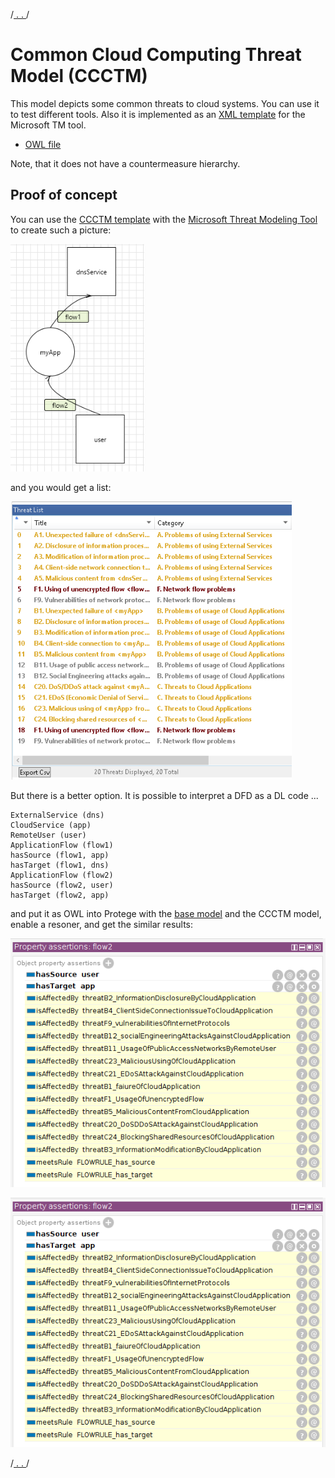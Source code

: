 /[ . . ](../README.md)/

# Common Cloud Computing Threat Model (CCCTM)

This model depicts some common threats to cloud systems.
You can use it to test different tools.
Also it is implemented as an [XML template](https://github.com/nets4geeks/CCCTM_template) for the Microsoft TM tool.

* [OWL file](../OdTMCCCTM.owl)

Note, that it does not have a countermeasure hierarchy.


## Proof of concept

You can use the [CCCTM template](https://github.com/nets4geeks/CCCTM_template.tb7) 
with the [Microsoft Threat Modeling Tool](https://aka.ms/threatmodelingtool) to create such a picture:

![ccctm_example](ccctm_example.png)

and you would get a list:

![ccctm_example](ccctm_mtm.png)

But there is a better option. It is possible to interpret a DFD as a DL code ...

```
ExternalService (dns)
CloudService (app)
RemoteUser (user)
ApplicationFlow (flow1)
hasSource (flow1, app)
hasTarget (flow1, dns)
ApplicationFlow (flow2)
hasSource (flow2, user)
hasTarget (flow2, app)
```

and put it as OWL into Protege with the [base model](../OdTMBaseThreatModel.owl) and the CCCTM model,
enable a resoner, and get the similar results:

![ccctm_protege](ccctm_protege.png)

![ccctm_protege1](ccctm_protege1.png)


/[ . . ](../README.md)/

